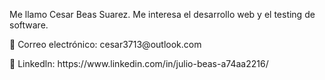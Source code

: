 Me llamo Cesar Beas Suarez.
Me interesa el desarrollo web y el testing de software.

<p> 📧 Correo electrónico: cesar3713@outlook.com </p>
<p> 💼  Linkedln: https://www.linkedin.com/in/julio-beas-a74aa2216/ </p>
